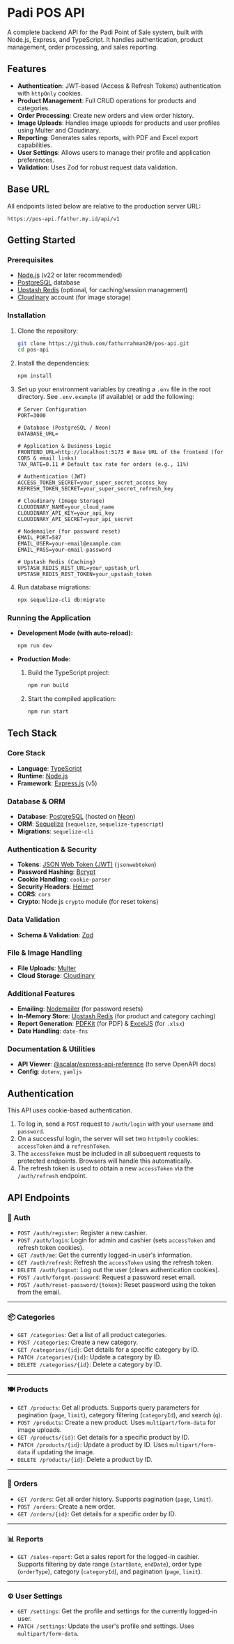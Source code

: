 # Padi POS API

A complete backend API for the Padi Point of Sale system, built with Node.js, Express, and TypeScript. It handles authentication, product management, order processing, and sales reporting.

## Features

- **Authentication**: JWT-based (Access & Refresh Tokens) authentication with `httpOnly` cookies.
- **Product Management**: Full CRUD operations for products and categories.
- **Order Processing**: Create new orders and view order history.
- **Image Uploads**: Handles image uploads for products and user profiles using Multer and Cloudinary.
- **Reporting**: Generates sales reports, with PDF and Excel export capabilities.
- **User Settings**: Allows users to manage their profile and application preferences.
- **Validation**: Uses Zod for robust request data validation.

## Base URL

All endpoints listed below are relative to the production server URL:

```
https://pos-api.ffathur.my.id/api/v1
```

## Getting Started

### Prerequisites

- [Node.js](https://nodejs.org/) (v22 or later recommended)
- [PostgreSQL](https://www.postgresql.org/) database
- [Upstash Redis](https://upstash.com/) (optional, for caching/session management)
- [Cloudinary](https://cloudinary.com/) account (for image storage)

### Installation

1.  Clone the repository:

    ```sh
    git clone https://github.com/fathurrahman20/pos-api.git
    cd pos-api
    ```

2.  Install the dependencies:

    ```sh
    npm install
    ```

3.  Set up your environment variables by creating a `.env` file in the root directory. See `.env.example` (if available) or add the following:

    ```env
    # Server Configuration
    PORT=3000

    # Database (PostgreSQL / Neon)
    DATABASE_URL=

    # Application & Business Logic
    FRONTEND_URL=http://localhost:5173 # Base URL of the frontend (for CORS & email links)
    TAX_RATE=0.11 # Default tax rate for orders (e.g., 11%)

    # Authentication (JWT)
    ACCESS_TOKEN_SECRET=your_super_secret_access_key
    REFRESH_TOKEN_SECRET=your_super_secret_refresh_key

    # Cloudinary (Image Storage)
    CLOUDINARY_NAME=your_cloud_name
    CLOUDINARY_API_KEY=your_api_key
    CLOUDINARY_API_SECRET=your_api_secret

    # Nodemailer (for password reset)
    EMAIL_PORT=587
    EMAIL_USER=your-email@example.com
    EMAIL_PASS=your-email-password

    # Upstash Redis (Caching)
    UPSTASH_REDIS_REST_URL=your_upstash_url
    UPSTASH_REDIS_REST_TOKEN=your_upstash_token
    ```

4.  Run database migrations:

    ```sh
    npx sequelize-cli db:migrate
    ```

### Running the Application

- **Development Mode (with auto-reload):**

  ```sh
  npm run dev
  ```

- **Production Mode:**

  1.  Build the TypeScript project:
      ```sh
      npm run build
      ```
  2.  Start the compiled application:
      ```sh
      npm run start
      ```

## Tech Stack

### Core Stack

- **Language**: [TypeScript](https://www.typescriptlang.org/)
- **Runtime**: [Node.js](https://nodejs.org/en)
- **Framework**: [Express.js](https://expressjs.com/) (v5)

### Database & ORM

- **Database**: [PostgreSQL](https://www.postgresql.org/) (hosted on [Neon](https://neon.tech/))
- **ORM**: [Sequelize](https://sequelize.org/) (`sequelize`, `sequelize-typescript`)
- **Migrations**: `sequelize-cli`

### Authentication & Security

- **Tokens**: [JSON Web Token (JWT)](https://jwt.io/) (`jsonwebtoken`)
- **Password Hashing**: [Bcrypt](https://www.npmjs.com/package/bcrypt)
- **Cookie Handling**: `cookie-parser`
- **Security Headers**: [Helmet](https://helmetjs.github.io/)
- **CORS**: `cors`
- **Crypto**: Node.js `crypto` module (for reset tokens)

### Data Validation

- **Schema & Validation**: [Zod](https://zod.dev/)

### File & Image Handling

- **File Uploads**: [Multer](https://github.com/expressjs/multer)
- **Cloud Storage**: [Cloudinary](https://cloudinary.com/)

### Additional Features

- **Emailing**: [Nodemailer](https://nodemailer.com/) (for password resets)
- **In-Memory Store**: [Upstash Redis](https://upstash.com/) (for product and category caching)
- **Report Generation**: [PDFKit](http://pdfkit.org/) (for PDF) & [ExcelJS](https://github.com/exceljs/exceljs) (for `.xlsx`)
- **Date Handling**: `date-fns`

### Documentation & Utilities

- **API Viewer**: [@scalar/express-api-reference](https://github.com/scalar/scalar) (to serve OpenAPI docs)
- **Config**: `dotenv`, `yamljs`

## Authentication

This API uses cookie-based authentication.

1.  To log in, send a `POST` request to `/auth/login` with your `username` and `password`.
2.  On a successful login, the server will set two `httpOnly` cookies: `accessToken` and a `refreshToken`.
3.  The `accessToken` must be included in all subsequent requests to protected endpoints. Browsers will handle this automatically.
4.  The refresh token is used to obtain a new `accessToken` via the `/auth/refresh` endpoint.

## API Endpoints

### 🔐 Auth

- `POST /auth/register`: Register a new cashier.
- `POST /auth/login`: Login for admin and cashier (sets `accessToken` and refresh token cookies).
- `GET /auth/me`: Get the currently logged-in user's information.
- `GET /auth/refresh`: Refresh the `accessToken` using the refresh token.
- `DELETE /auth/logout`: Log out the user (clears authentication cookies).
- `POST /auth/forgot-password`: Request a password reset email.
- `POST /auth/reset-password/{token}`: Reset password using the token from the email.

---

### 📦 Categories

- `GET /categories`: Get a list of all product categories.
- `POST /categories`: Create a new category.
- `GET /categories/{id}`: Get details for a specific category by ID.
- `PATCH /categories/{id}`: Update a category by ID.
- `DELETE /categories/{id}`: Delete a category by ID.

---

### 🍽️ Products

- `GET /products`: Get all products. Supports query parameters for pagination (`page`, `limit`), category filtering (`categoryId`), and search (`q`).
- `POST /products`: Create a new product. Uses `multipart/form-data` for image uploads.
- `GET /products/{id}`: Get details for a specific product by ID.
- `PATCH /products/{id}`: Update a product by ID. Uses `multipart/form-data` if updating the image.
- `DELETE /products/{id}`: Delete a product by ID.

---

### 🧾 Orders

- `GET /orders`: Get all order history. Supports pagination (`page`, `limit`).
- `POST /orders`: Create a new order.
- `GET /orders/{id}`: Get details for a specific order by ID.

---

### 📊 Reports

- `GET /sales-report`: Get a sales report for the logged-in cashier. Supports filtering by date range (`startDate`, `endDate`), order type (`orderType`), category (`categoryId`), and pagination (`page`, `limit`).

---

### ⚙️ User Settings

- `GET /settings`: Get the profile and settings for the currently logged-in user.
- `PATCH /settings`: Update the user's profile and settings. Uses `multipart/form-data`.
